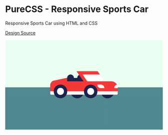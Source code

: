 # PureCSS - Responsive Sports Car

Responsive Sports Car using HTML and CSS

[Design Source](https://dribbble.com/shots/3252634-Sports-Car)

<div align="center">
   <img src="screenshot.png" width="800" />
</div
